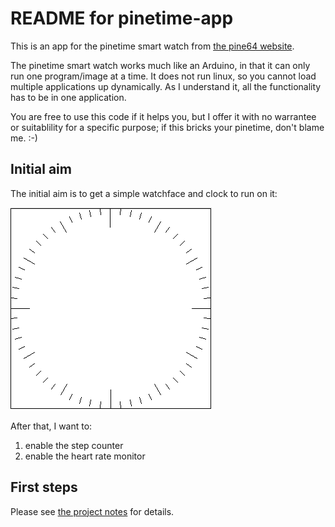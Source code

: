# README for pinetime-app

This is an app for the pinetime smart watch from [the pine64 website](https://www.pine64.org/pinetime/).

The pinetime smart watch works much like an Arduino, in that it can only run one program/image at a time.  It does not run linux, so you cannot load multiple applications up dynamically.  As I understand it, all the functionality has to be in one application.

You are free to use this code if it helps you, but I offer it with no warrantee or suitablility for a specific purpose; if this bricks your pinetime, don't blame me. :-)

## Initial aim

The initial aim is to get a simple watchface and clock to run on it:

![watchface](docs/watchface.png)

After that, I want to:

1. enable the step counter
2. enable the heart rate monitor

## First steps

Please see [the project notes](docs/project_notes.md) for details.
